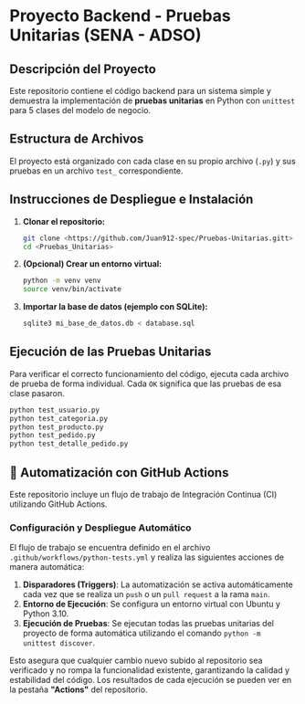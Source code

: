 # Proyecto Backend - Pruebas Unitarias (SENA - ADSO)

## Descripción del Proyecto
Este repositorio contiene el código backend para un sistema simple y demuestra la implementación de **pruebas unitarias** en Python con `unittest` para 5 clases del modelo de negocio.

## Estructura de Archivos
El proyecto está organizado con cada clase en su propio archivo (`.py`) y sus pruebas en un archivo `test_` correspondiente.

## Instrucciones de Despliegue e Instalación
1.  **Clonar el repositorio:**
    ```bash
    git clone <https://github.com/Juan912-spec/Pruebas-Unitarias.gitt>
    cd <Pruebas_Unitarias>
    ```
2.  **(Opcional) Crear un entorno virtual:**
    ```bash
    python -m venv venv
    source venv/bin/activate
    ```
3.  **Importar la base de datos (ejemplo con SQLite):**
    ```bash
    sqlite3 mi_base_de_datos.db < database.sql
    ```

## Ejecución de las Pruebas Unitarias
Para verificar el correcto funcionamiento del código, ejecuta cada archivo de prueba de forma individual. Cada `OK` significa que las pruebas de esa clase pasaron.

```bash
python test_usuario.py
python test_categoria.py
python test_producto.py
python test_pedido.py
python test_detalle_pedido.py
```



## 🚀 Automatización con GitHub Actions

Este repositorio incluye un flujo de trabajo de Integración Continua (CI) utilizando GitHub Actions.

### Configuración y Despliegue Automático

El flujo de trabajo se encuentra definido en el archivo `.github/workflows/python-tests.yml` y realiza las siguientes acciones de manera automática:

1.  **Disparadores (Triggers)**: La automatización se activa automáticamente cada vez que se realiza un `push` o un `pull request` a la rama `main`.
2.  **Entorno de Ejecución**: Se configura un entorno virtual con Ubuntu y Python 3.10.
3.  **Ejecución de Pruebas**: Se ejecutan todas las pruebas unitarias del proyecto de forma automática utilizando el comando `python -m unittest discover`.

Esto asegura que cualquier cambio nuevo subido al repositorio sea verificado y no rompa la funcionalidad existente, garantizando la calidad y estabilidad del código. Los resultados de cada ejecución se pueden ver en la pestaña **"Actions"** del repositorio.